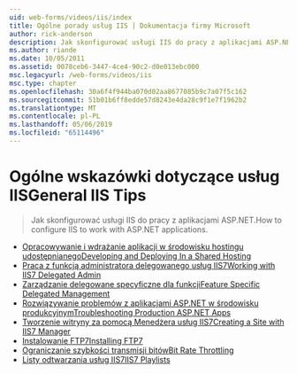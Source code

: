 ```yaml
---
uid: web-forms/videos/iis/index
title: Ogólne porady usług IIS | Dokumentacja firmy Microsoft
author: rick-anderson
description: Jak skonfigurować usługi IIS do pracy z aplikacjami ASP.NET.
ms.author: riande
ms.date: 10/05/2011
ms.assetid: 0078ceb6-3447-4ce4-90c2-d0e013ebc000
msc.legacyurl: /web-forms/videos/iis
msc.type: chapter
ms.openlocfilehash: 30a6f4f944ba070d02aa8677085b9c7a07f5c162
ms.sourcegitcommit: 51b01b6ff8edde57d8243e4da28c9f1e7f1962b2
ms.translationtype: MT
ms.contentlocale: pl-PL
ms.lasthandoff: 05/06/2019
ms.locfileid: "65114496"
---
```

# <a name="general-iis-tips"></a><span data-ttu-id="a452f-103">Ogólne wskazówki dotyczące usług IIS</span><span class="sxs-lookup"><span data-stu-id="a452f-103">General IIS Tips</span></span>

> <span data-ttu-id="a452f-104">Jak skonfigurować usługi IIS do pracy z aplikacjami ASP.NET.</span><span class="sxs-lookup"><span data-stu-id="a452f-104">How to configure IIS to work with ASP.NET applications.</span></span>

- [<span data-ttu-id="a452f-105">Opracowywanie i wdrażanie aplikacji w środowisku hostingu udostępnianego</span><span class="sxs-lookup"><span data-stu-id="a452f-105">Developing and Deploying In a Shared Hosting</span></span>](developing-and-deploying-in-a-shared-hosting.md)
- [<span data-ttu-id="a452f-106">Praca z funkcją administratora delegowanego usług IIS7</span><span class="sxs-lookup"><span data-stu-id="a452f-106">Working with IIS7 Delegated Admin</span></span>](working-with-iis7-deligated-admin.md)
- [<span data-ttu-id="a452f-107">Zarządzanie delegowane specyficzne dla funkcji</span><span class="sxs-lookup"><span data-stu-id="a452f-107">Feature Specific Delegated Management</span></span>](feature-specific-delegated-management.md)
- [<span data-ttu-id="a452f-108">Rozwiązywanie problemów z aplikacjami ASP.NET w środowisku produkcyjnym</span><span class="sxs-lookup"><span data-stu-id="a452f-108">Troubleshooting Production ASP.NET Apps</span></span>](troubleshooting-production-aspnet-apps.md)
- [<span data-ttu-id="a452f-109">Tworzenie witryny za pomocą Menedżera usług IIS7</span><span class="sxs-lookup"><span data-stu-id="a452f-109">Creating a Site with IIS7 Manager</span></span>](creating-a-site-with-iis7-manager.md)
- [<span data-ttu-id="a452f-110">Instalowanie FTP7</span><span class="sxs-lookup"><span data-stu-id="a452f-110">Installing FTP7</span></span>](installing-ftp7.md)
- [<span data-ttu-id="a452f-111">Ograniczanie szybkości transmisji bitów</span><span class="sxs-lookup"><span data-stu-id="a452f-111">Bit Rate Throttling</span></span>](bit-rate-throttling.md)
- [<span data-ttu-id="a452f-112">Listy odtwarzania usług IIS7</span><span class="sxs-lookup"><span data-stu-id="a452f-112">IIS7 Playlists</span></span>](iis7-playlists.md)
